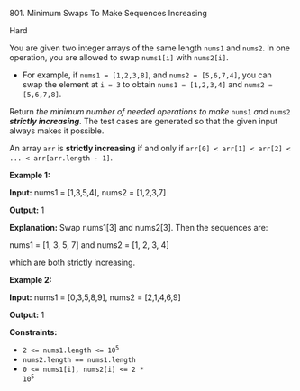 801\. Minimum Swaps To Make Sequences Increasing

Hard

You are given two integer arrays of the same length `nums1` and `nums2`. In one operation, you are allowed to swap `nums1[i]` with `nums2[i]`.

*   For example, if `nums1 = [1,2,3,8]`, and `nums2 = [5,6,7,4]`, you can swap the element at `i = 3` to obtain `nums1 = [1,2,3,4]` and `nums2 = [5,6,7,8]`.

Return _the minimum number of needed operations to make_ `nums1` _and_ `nums2` _**strictly increasing**_. The test cases are generated so that the given input always makes it possible.

An array `arr` is **strictly increasing** if and only if `arr[0] < arr[1] < arr[2] < ... < arr[arr.length - 1]`.

**Example 1:**

**Input:** nums1 = [1,3,5,4], nums2 = [1,2,3,7]

**Output:** 1

**Explanation:** Swap nums1[3] and nums2[3]. Then the sequences are: 

nums1 = [1, 3, 5, 7] and nums2 = [1, 2, 3, 4] 

which are both strictly increasing.

**Example 2:**

**Input:** nums1 = [0,3,5,8,9], nums2 = [2,1,4,6,9]

**Output:** 1

**Constraints:**

*   <code>2 <= nums1.length <= 10<sup>5</sup></code>
*   `nums2.length == nums1.length`
*   <code>0 <= nums1[i], nums2[i] <= 2 * 10<sup>5</sup></code>